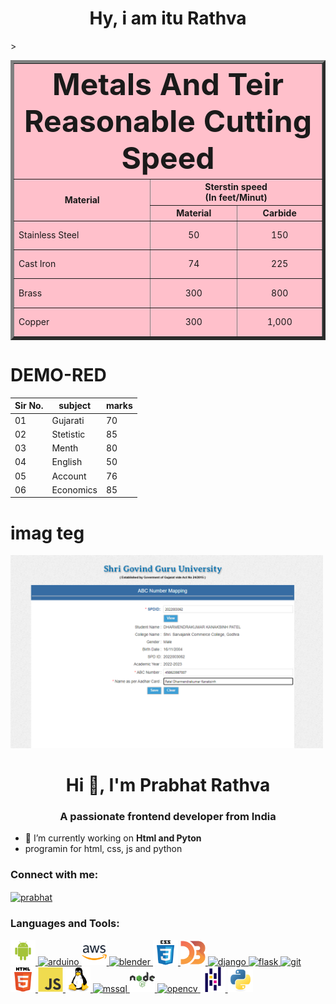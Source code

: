 <h1 align="center">Hy, i am itu Rathva</h1>

<table width="80%" border="5" cellspacing="2" bgcolor="pink" cellpadding="3">
            <tr>
                <th colspan="3" hight="100" align="cennter"> <font size="10"> 
                    Metals And Teir Reasonable Cutting Speed 
                </font></th>
            </tr>
            <tr>
                <th rowspan="2">Material</th>
                <th colspan="2">Sterstin speed <br>(In feet/Minut)</th>
            </tr>
            <tr>
                <th>Material</th>
                <th>Carbide</th>
            </tr>
            <tr>
                <td height="40">Stainless Steel</td>
                <td align="center">50</td>
                <td align="center">150</td>
            </tr>
>
                <td height="40" >Cast Iron</td>
                <td align="center">74</td>
                <td align="center">225</td>
            </tr>
            <tr>
                <td height="40">Brass</td>
                <td align="center">300</td>
                <td align="center">800</td>
            </tr>
            <tr >
                <td height="40" >Copper</td>
                <td align="center">300</td>
                <td align="center">1,000</td>
            </tr>
        </table>


# DEMO-RED
|Sir No.| subject | marks
|-|-|-|
| 01 | Gujarati | 70 |
| 02 | Stetistic | 85 |
| 03 | Menth | 80 |
| 04 | English | 50 |
| 05 | Account | 76 |
| 06 | Economics | 85 |
# imag teg
<img src="https://github.com/Prabhat99125/DEMO-RED/blob/main/Screenshot%202023-09-01%20193719.png" width="500">


<h1 align="center">Hi 👋, I'm Prabhat Rathva</h1>
<h3 align="center">A passionate frontend developer from India</h3>

- 🔭 I’m currently working on **Html and Pyton**
-  programin for html, css, js and python

<h3 align="left">Connect with me:</h3>
<p align="left">
<a href="https://fb.com/prabhat" target="blank"><img align="center" src="https://raw.githubusercontent.com/rahuldkjain/github-profile-readme-generator/master/src/images/icons/Social/facebook.svg" alt="prabhat" height="30" width="40" /></a>
</p>

<h3 align="left">Languages and Tools:</h3>
<p align="left"> <a href="https://developer.android.com" target="_blank" rel="noreferrer"> <img src="https://raw.githubusercontent.com/devicons/devicon/master/icons/android/android-original-wordmark.svg" alt="android" width="40" height="40"/> </a> <a href="https://www.arduino.cc/" target="_blank" rel="noreferrer"> <img src="https://cdn.worldvectorlogo.com/logos/arduino-1.svg" alt="arduino" width="40" height="40"/> </a> <a href="https://aws.amazon.com" target="_blank" rel="noreferrer"> <img src="https://raw.githubusercontent.com/devicons/devicon/master/icons/amazonwebservices/amazonwebservices-original-wordmark.svg" alt="aws" width="40" height="40"/> </a> <a href="https://www.blender.org/" target="_blank" rel="noreferrer"> <img src="https://download.blender.org/branding/community/blender_community_badge_white.svg" alt="blender" width="40" height="40"/> </a> <a href="https://www.w3schools.com/css/" target="_blank" rel="noreferrer"> <img src="https://raw.githubusercontent.com/devicons/devicon/master/icons/css3/css3-original-wordmark.svg" alt="css3" width="40" height="40"/> </a> <a href="https://d3js.org/" target="_blank" rel="noreferrer"> <img src="https://raw.githubusercontent.com/devicons/devicon/master/icons/d3js/d3js-original.svg" alt="d3js" width="40" height="40"/> </a> <a href="https://www.djangoproject.com/" target="_blank" rel="noreferrer"> <img src="https://cdn.worldvectorlogo.com/logos/django.svg" alt="django" width="40" height="40"/> </a> <a href="https://flask.palletsprojects.com/" target="_blank" rel="noreferrer"> <img src="https://www.vectorlogo.zone/logos/pocoo_flask/pocoo_flask-icon.svg" alt="flask" width="40" height="40"/> </a> <a href="https://git-scm.com/" target="_blank" rel="noreferrer"> <img src="https://www.vectorlogo.zone/logos/git-scm/git-scm-icon.svg" alt="git" width="40" height="40"/> </a> <a href="https://www.w3.org/html/" target="_blank" rel="noreferrer"> <img src="https://raw.githubusercontent.com/devicons/devicon/master/icons/html5/html5-original-wordmark.svg" alt="html5" width="40" height="40"/> </a> <a href="https://developer.mozilla.org/en-US/docs/Web/JavaScript" target="_blank" rel="noreferrer"> <img src="https://raw.githubusercontent.com/devicons/devicon/master/icons/javascript/javascript-original.svg" alt="javascript" width="40" height="40"/> </a> <a href="https://www.linux.org/" target="_blank" rel="noreferrer"> <img src="https://raw.githubusercontent.com/devicons/devicon/master/icons/linux/linux-original.svg" alt="linux" width="40" height="40"/> </a> <a href="https://www.microsoft.com/en-us/sql-server" target="_blank" rel="noreferrer"> <img src="https://www.svgrepo.com/show/303229/microsoft-sql-server-logo.svg" alt="mssql" width="40" height="40"/> </a> <a href="https://nodejs.org" target="_blank" rel="noreferrer"> <img src="https://raw.githubusercontent.com/devicons/devicon/master/icons/nodejs/nodejs-original-wordmark.svg" alt="nodejs" width="40" height="40"/> </a> <a href="https://opencv.org/" target="_blank" rel="noreferrer"> <img src="https://www.vectorlogo.zone/logos/opencv/opencv-icon.svg" alt="opencv" width="40" height="40"/> </a> <a href="https://pandas.pydata.org/" target="_blank" rel="noreferrer"> <img src="https://raw.githubusercontent.com/devicons/devicon/2ae2a900d2f041da66e950e4d48052658d850630/icons/pandas/pandas-original.svg" alt="pandas" width="40" height="40"/> </a> <a href="https://www.python.org" target="_blank" rel="noreferrer"> <img src="https://raw.githubusercontent.com/devicons/devicon/master/icons/python/python-original.svg" alt="python" width="40" height="40"/> </a> </p>
